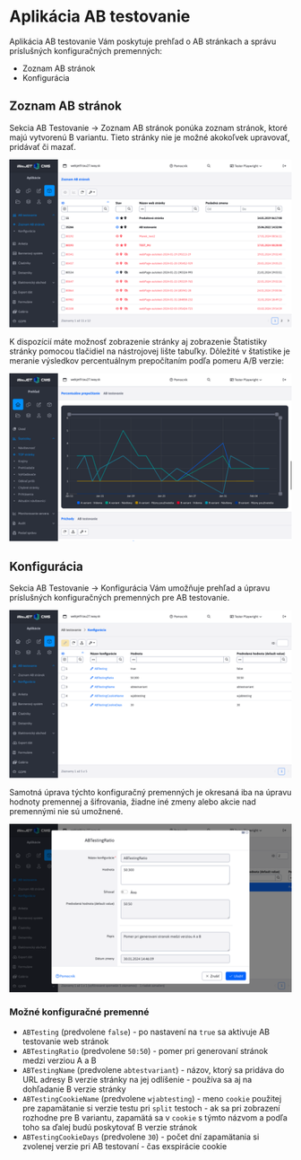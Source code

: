 # Aplikácia AB testovanie

Aplikácia AB testovanie Vám poskytuje prehľad o AB stránkach a správu príslušných konfiguračných premenných:

-   Zoznam AB stránok
-   Konfigurácia

## Zoznam AB stránok

Sekcia AB Testovanie -> Zoznam AB stránok ponúka zoznam stránok, ktoré majú vytvorenú B variantu. Tieto stránky nie je možné akokoľvek upravovať, pridávať či mazať.

![](ab_test_page_list.png)

K dispozícií máte možnosť zobrazenie stránky aj zobrazenie Štatistiky stránky pomocou tlačidiel na nástrojovej lište tabuľky. Dôležité v štatistike je meranie výsledkov percentuálnym prepočítaním podľa pomeru A/B verzie:

![](stat-percent.png)

## Konfigurácia

Sekcia AB Testovanie -> Konfigurácia Vám umožňuje prehľad a úpravu príslušných konfiguračných premenných pre AB testovanie.

![](ab_test_config_page.png)

Samotná úprava týchto konfiguračný premenných je okresaná iba na úpravu hodnoty premennej a šifrovania, žiadne iné zmeny alebo akcie nad premennými nie sú umožnené.

![](ab_test_config_editor.png)

### Možné konfiguračné premenné

- ```ABTesting``` (predvolene ```false```) - po nastavení na ```true``` sa aktivuje AB testovanie web stránok
- ```ABTestingRatio``` (predvolene ```50:50```) - pomer pri generovaní stránok medzi verziou A a B
- ```ABTestingName``` (predvolene ```abtestvariant```) - názov, ktorý sa pridáva do URL adresy B verzie stránky na jej odlíšenie - používa sa aj na dohľadanie B verzie stránky
- ```ABTestingCookieName``` (predvolene ```wjabtesting```) - meno ```cookie``` použitej pre zapamätanie si verzie testu pri ```split``` testoch - ak sa pri zobrazení rozhodne pre B variantu, zapamätá sa v ```cookie``` s týmto názvom a podľa toho sa ďalej budú poskytovať B verzie stránok
- ```ABTestingCookieDays``` (predvolene ```30```) - počet dní zapamätania si zvolenej verzie pri AB testovaní - čas exspirácie cookie
